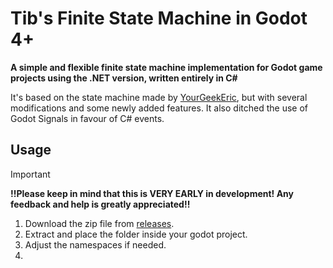 # Tib's Finite State Machine in Godot 4+

**A simple and flexible finite state machine implementation for Godot game projects using the .NET version, written entirely in C#**

It's based on the state machine made by [YourGeekEric](https://www.youtube.com/watch?v=dfp7FIO4GTA), but with several modifications and some newly added features.
It also ditched the use of Godot Signals in favour of C# events.

## Usage
> [!IMPORTANT]
> **!!Please keep in mind that this is VERY EARLY in development! Any feedback and help is greatly appreciated!!**

1. Download the zip file from [releases](https://github.com/TibAverus/TibsGodotStateMachine/releases).
2. Extract and place the folder inside your godot project.
3. Adjust the namespaces if needed.
4. 
